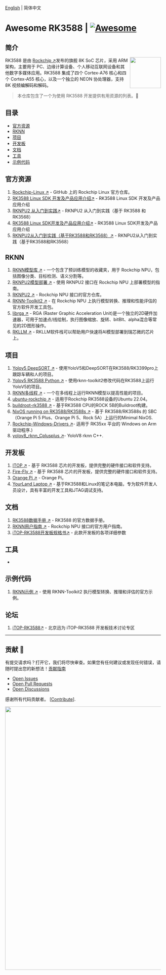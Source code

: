 [English](README.md) | 简体中文

# Awesome RK3588 | [![Awesome](https://awesome.re/badge.svg)](https://awesome.re)

## 简介
[<img src="https://www.rock-chips.com/templets/new_2014_9/images//logo.png" align="right" width="100">](https://www.rock-chips.com/)

RK3588 是由 [Rockchip ↗](https://www.rock-chips.com/a/en/)发布的旗舰 8K SoC 芯片，采用 ARM 架构，主要用于 PC、边缘计算设备、个人移动互联网设备和其他数字多媒体应用。RK3588 集成了四个 Cortex-A76 核心和四个 Cortex-A55 核心，以及一个独立的 NEON 协处理器，支持 8K 视频编解码和解码。

> 本仓库包含了一个为使用 RK3588 开发提供有用资源的列表。:rocket:

## 目录

- [官方资源](#官方资源)
- [RKNN](#rknn)
- [项目](#项目)
- [开发板](#开发板)
- [文档](#文档)
- [工具](#工具)
- [示例代码](#示例代码)

## 官方资源

1. [Rockchip-Linux ↗](https://github.com/rockchip-linux) - GitHub 上的 Rockchip Linux 官方仓库。
2. [RK3588 Linux SDK 开发及产品应用介绍↗](https://www.bilibili.com/video/BV1kV4y1W7X5) - RK3588 Linux SDK 开发及产品应用介绍
3. [RKNPU2 从入门到实践↗](https://www.bilibili.com/video/BV1Kj411D78q) - RKNPU2 从入门到实践（基于 RK3588 和 RK3568）
4. [RK3588 Linux SDK开发及产品应用介绍↗](https://www.bilibili.com/video/BV1kV4y1W7X5) - RK3588 Linux SDK开发及产品应用介绍
5. [RKNPU2从入门到实践（基于RK3588和RK3568）↗](https://www.bilibili.com/video/BV1Kj411D78q) - RKNPU2从入门到实践（基于RK3588和RK3568）

## RKNN

1. [RKNN模型库 ↗](https://github.com/airockchip/rknn_model_zoo/tree/main) - 一个包含了预训练模型的收藏夹，用于 Rockchip NPU，包括图像分类、目标检测、语义分割等。
2. [RKNPU2模型部署 ↗](https://github.com/PaddlePaddle/FastDeploy/blob/develop/docs/en/faq/rknpu2/rknpu2.md) - 使用 RKNPU2 接口在 Rockchip NPU 上部署模型的指南。
3. [RKNPU2 ↗](https://github.com/rockchip-linux/rknpu2) - Rockchip NPU 接口的官方仓库。
4. [RKNN-Toolkit2 ↗](https://github.com/rockchip-linux/rknn-toolkit2) - 在 Rockchip NPU 上执行模型转换、推理和性能评估的官方软件开发工具包。
5. [librga ↗](https://github.com/airockchip/librga) - RGA (Raster Graphic Acceleration Unit)是一个独立的2D硬件加速器，可用于加速点/线绘制，执行图像缩放、旋转、bitBlt、alpha混合等常见的2D图形操作。
6. [RKLLM ↗](https://github.com/airockchip/rknn-llm ) - RKLLM软件栈可以帮助用户快速将AI模型部署到瑞芯微的芯片上。

## 项目

1. [Yolov5 DeepSORT ↗](https://github.com/Zhou-sx/yolov5_Deepsort_rknn) - 使用YoloV5和DeepSORT在RK3588/RK3399pro上跟踪车辆和人的项目。
2. [Yolov5 RK3588 Python ↗](https://github.com/cluangar/YOLOv5-RK3588-Python) - 使用rknn-toolkit2修改代码在RK3588上运行YoloV5的项目。
3. [RKNN多线程 ↗](https://github.com/leafqycc/rknn-multi-threaded) - 一个在多线程上运行RKNN模型以提高性能的项目。
4. [ubuntu-rockchip ↗](https://github.com/Joshua-Riek/ubuntu-rockchip/tree/main) - 适用于Rockchip RK3588设备的Ubuntu 22.04。
5. [buildroot-rk3588 ↗](https://github.com/Military-Vehicle-Detection/buildroot-rk3588) - 基于RK3588 CPU的ROCK 5B的Buildroot构建。
6. [NixOS running on RK3588/RK3588s ↗](https://github.com/ryan4yin/nixos-rk3588) - 基于 RK3588/RK3588s 的 SBC（Orange Pi 5 Plus、Orange Pi 5、Rock 5A）上运行的Minimal  NixOS.
7. [Rockchip-Windows-Drivers ↗](https://github.com/worproject/Rockchip-Windows-Drivers)- 适用于 RK35xx 平台的 Windows on Arm 驱动程序.)
8. [yolov8_rknn_Cplusplus ↗](https://github.com/cqu20160901/yolov8_rknn_Cplusplus)- YoloV8 rknn C++.

## 开发板

1. [ITOP ↗](http://www.topeetboard.com/sydymfl/Product/iTOP-3588.html) - 基于 RK3588 芯片的开发板，提供完整的硬件接口和软件支持。
2. [Fire-Fly ↗](https://www.t-firefly.com/doc/download/164.html) - 基于 RK3588 芯片的开发板，提供完整的硬件接口和软件支持。
3. [Orange Pi ↗](http://www.orangepi.cn/) - Orange Pi。
4. [YourLand Laptop ↗](https://nanocode.cn/#/yl/) - 基于RK3588和Linux的笔记本电脑，专为软件开发人员设计，具有丰富的开发工具和JTAG调试支持。

## 文档

1. [RK3588数据手册 ↗](https://www.rock-chips.com/uploads/pdf/2022.8.26/191/RK3588%20Brief%20Datasheet.pdf) - RK3588 的官方数据手册。
2. [RKNN用户指南 ↗](https://github.com/rockchip-linux/rknn-toolkit2/tree/master/doc) - Rockchip NPU 接口的官方用户指南。
3. [iTOP-RK3588开发板规格书↗](http://topeetboard.com/sydymfl/dwon/iTOP3588%E5%BC%80%E5%8F%91%E6%9D%BF%E8%A7%84%E6%A0%BC%E4%B9%A6.pdf) - 此款开发板的各项详细参数

## 工具

-

## 示例代码

1. [RKNN示例 ↗](https://github.com/rockchip-linux/rknn-toolkit2/tree/master/examples) - 使用 RKNN-Toolkit2 执行模型转换、推理和评估的官方示例。

## 论坛

1. [iTOP-RK3588↗](http://bbs.topeetboard.com/forum.php?mod=forumdisplay&fid=55) - 北京迅为 iTOP-RK3588 开发板技术讨论专区

---

## 贡献 🤝

有提交请求吗？打开它，我们将尽快审查。如果您有任何建议或发现任何错误，请随时提出您的新想法！[贡献指南](contributing.md)

- [Open Issues](https://github.com/choushunn/awesome-RK3588/issues)
- [Open Pull Requests](https://github.com/choushunn/awesome-RK3588/pulls)
- [Open Discussions](https://github.com/choushunn/awesome-RK3588/discussions)

感谢所有代码贡献者。 [[Contribute](contributing.md)].

<a href="https://github.com/choushunn/awesome-RK3588/graphs/contributors"><img src="https://contrib.rocks/image?repo=choushunn/awesome-RK3588&max=200&columns=24" width=850px /></a>
